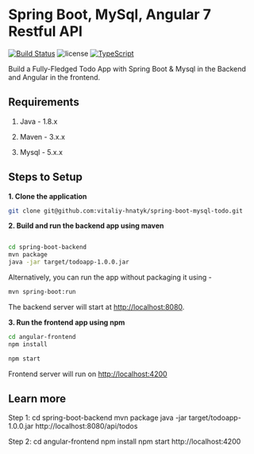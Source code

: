 
# Spring Boot, MySql, Angular 7 Restful API

[![Build Status](https://travis-ci.org/vitaliy-hnatyk/spring-boot-mysql-todo.svg?branch=master)](https://travis-ci.org/vitaliy-hnatyk/spring-boot-mysql-todo)
![license](https://img.shields.io/github/license/vitaliy-hnatyk/spring-boot-mysql-todo.svg)
[![TypeScript](https://badges.frapsoft.com/typescript/version/typescript-v19.svg?v=101)](https://github.com/ellerbrock/typescript-badges/)

Build a Fully-Fledged Todo App with Spring Boot & Mysql in the Backend and Angular in the frontend.

## Requirements

1. Java - 1.8.x

2. Maven - 3.x.x

3. Mysql - 5.x.x

## Steps to Setup

**1. Clone the application**

```bash
git clone git@github.com:vitaliy-hnatyk/spring-boot-mysql-todo.git
```

**2. Build and run the backend app using maven**

```bash

cd spring-boot-backend
mvn package
java -jar target/todoapp-1.0.0.jar
```

Alternatively, you can run the app without packaging it using -

```bash
mvn spring-boot:run
```

The backend server will start at <http://localhost:8080>.

**3. Run the frontend app using npm**

```bash
cd angular-frontend
npm install
```

```bash
npm start
```

Frontend server will run on <http://localhost:4200>

## Learn more

Step 1: 
cd spring-boot-backend
mvn package
java -jar target/todoapp-1.0.0.jar
http://localhost:8080/api/todos

Step 2:
cd angular-frontend
npm install
npm start
http://localhost:4200

